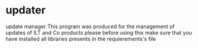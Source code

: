 # updater
update manager
This program was produced for the management of updates of ILT and Co products
please before using this make sure that you have installed all libraries presents in the requierements's file 
